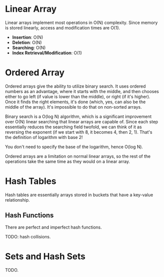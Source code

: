 # Linear Array

Linear arrays implement most operations in O(N) complexity.
Since memory is stored linearly, access and modification times are O(1).

- **Insertion**: O(N)
- **Deletion**: O(N)
- **Searching**: O(N)
- **Index Retrieval/Modification**: O(1)

# Ordered Array

Ordered arrays give the ability to utilize binary search.
It uses ordered numbers as an advantage, where it starts with the middle,
and then chooses either to go left (if value is lower than the middle), or right (if it's higher).
Once it finds the right elements, it's done (which, yes, can also be the middle of the array).
It's impossible to do that on non-sorted arrays.

Binary search is a O(log N) algorithm,
which is a significant improvement over O(N) linear searching that linear arrays are capable of.
Since each step essentially reduces the searching field twofold,
we can think of it as reversing the exponent (if we start with 8, it becomes 4, then 2, 1).
That's the definition of logarithm with base 2!

You don't need to specify the base of the logarithm, hence O(log N).

Ordered arrays are a limitation on normal linear arrays,
so the rest of the operations take the same time as they would on a linear array.

# Hash Tables

Hash tables are essentially arrays stored in buckets that have a key-value relationship.

## Hash Functions

There are perfect and imperfect hash functions.

TODO: hash collisions.

# Sets and Hash Sets

TODO.
